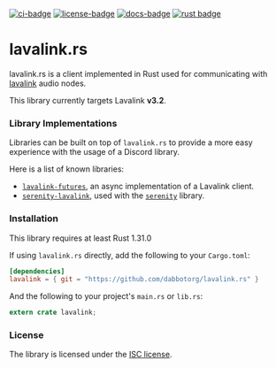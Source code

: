 [![ci-badge][]][ci] [![license-badge][]][license] [![docs-badge][]][docs] [![rust badge]][rust link]

# lavalink.rs

lavalink.rs is a client implemented in Rust used for communicating with
[lavalink] audio nodes.

This library currently targets Lavalink **v3.2**.

### Library Implementations

Libraries can be built on top of `lavalink.rs` to provide a more easy experience
with the usage of a Discord library.

Here is a list of known libraries:

- [`lavalink-futures`], an async implementation of a Lavalink client.
- [`serenity-lavalink`], used with the [`serenity`] library.

### Installation

This library requires at least Rust 1.31.0

If using `lavalink.rs` directly, add the following to your `Cargo.toml`:

```toml
[dependencies]
lavalink = { git = "https://github.com/dabbotorg/lavalink.rs" }
```

And the following to your project's `main.rs` or `lib.rs`:

```rust
extern crate lavalink;
```

### License

The library is licensed under the [ISC license][license].

[`lavalink-futures`]: https://github.com/zeyla/lavalink-futures
[`serenity`]: https://github.com/serenity-rs/serenity
[`serenity-lavalink`]: https://github.com/serenity-rs/serenity-lavalink
[ci]: https://travis-ci.org/dabbotorg/lavalink.rs
[ci-badge]: https://img.shields.io/travis/dabbotorg/lavalink.rs.svg?style=flat-square
[docs]: https://docs.rs/crate/lavalink
[docs-badge]: https://img.shields.io/badge/docs-online-2020ff.svg?style=flat-square
[lavalink]: https://github.com/Frederikam/Lavalink
[license]: https://github.com/serenity-rs/lavalink.rs/blob/master/LICENSE.md
[license]: https://opensource.org/licenses/ISC
[license-badge]: https://img.shields.io/badge/license-ISC-blue.svg?style=flat-square
[rust badge]: https://img.shields.io/badge/rust-1.31.0+-93450a.svg?style=flat-square
[rust link]: hhttps://blog.rust-lang.org/2018/12/06/Rust-1.31-and-rust-2018.html
